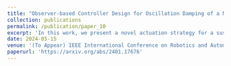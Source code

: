 ```yaml
---
title: "Observer-based Controller Design for Oscillation Damping of a Novel Suspended Underactuated Aerial Platform"
collection: publications
permalink: /publication/paper_10
excerpt: 'In this work, we present a novel actuation strategy for a suspended aerial platform. By utilizing an underactuation approach, we demonstrate the successful oscillation damping of the proposed platform, modeled as a spherical double pendulum. A state estimator is designed in order to obtain the deflection angles of the platform, which uses only onboard IMU measurements. The state estimator is an extended Kalman filter (EKF) with intermittent measurements obtained at different frequencies. An optimal state feedback controller and a PD+ controller are designed in order to dampen the oscillations of the platform in the joint space and task space respectively. The proposed underactuated platform is found to be more energy-efficient than an omnidirectional platform and requires fewer actuators. The effectiveness of our proposed system is validated using both simulations and experimental studies'
date: 2024-05-15
venue: '(To Appear) IEEE International Conference on Robotics and Automation (ICRA)'
paperurl: 'https://arxiv.org/abs/2401.17676'
---
```

